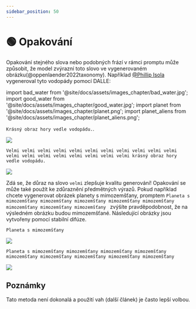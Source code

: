 ```yaml
---
sidebar_position: 50
---
```

# 🟢 Opakování

Opakování stejného slova nebo podobných frází v rámci promptu může způsobit, že model zvýrazní toto slovo ve vygenerovaném obrázku(@oppenlaender2022taxonomy). Například [@Phillip Isola](https://twitter.com/phillip_isola/status/1532189632217112577) vygeneroval tyto vodopády pomocí DALLE:

import bad_water from '@site/docs/assets/images_chapter/bad_water.jpg';
import good_water from '@site/docs/assets/images_chapter/good_water.jpg';
import planet from '@site/docs/assets/images_chapter/planet.png';
import planet_aliens from '@site/docs/assets/images_chapter/planet_aliens.png';


`Krásný obraz hory vedle vodopádu.`.

<div style={{textAlign: 'center'}}>
  <img src={bad_water} style={{width: "750px"}} />
</div>

`Velmi velmi velmi velmi velmi velmi velmi velmi velmi velmi velmi velmi velmi velmi velmi velmi velmi velmi velmi krásný obraz hory vedle vodopádu.`

<div style={{textAlign: 'center'}}>
  <img src={good_water} style={{width: "750px"}} />
</div>

Zdá se, že důraz na slovo `velmi` zlepšuje kvalitu generování! Opakování se může také použít ke zdůraznění předmětných výrazů. Pokud například chcete vygenerovat obrázek planety s mimozemšťany, promptem `Planeta s mimozemšťany mimozemšťany mimozemšťany mimozemšťany mimozemšťany mimozemšťany mimozemšťany mimozemšťany ` zvýšíte pravděpodobnost, že na výsledném obrázku budou mimozemšťané. Následující obrázky jsou vytvořeny pomocí stabilní difúze.

`Planeta s mimozemšťany`
<div style={{textAlign: 'center'}}>
  <img src={planet} style={{width: "250px"}} />
</div>

`Planeta s mimozemšťany mimozemšťany mimozemšťany mimozemšťany mimozemšťany mimozemšťany mimozemšťany mimozemšťany mimozemšťany`

<div style={{textAlign: 'center'}}>
  <img src={planet_aliens} style={{width: "250px"}} />
</div>


## Poznámky 

Tato metoda není dokonalá a použití vah (další článek) je často lepší volbou.